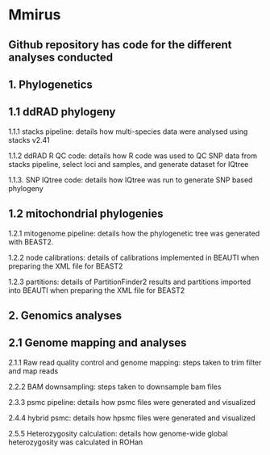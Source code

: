 # Mmirus

## Github repository has code for the different analyses conducted

## 1. Phylogenetics

## 1.1 ddRAD phylogeny
1.1.1 stacks pipeline: details how multi-species data were analysed using stacks v2.41

1.1.2 ddRAD R QC code: details how R code was used to QC SNP data from stacks pipeline, select loci and samples, and generate dataset for IQtree

1.1.3. SNP IQtree code: details how IQtree was run to generate SNP based phylogeny

## 1.2 mitochondrial phylogenies
1.2.1 mitogenome pipeline: details how the phylogenetic tree was generated with BEAST2.

1.2.2 node calibrations: details of calibrations implemented in BEAUTI when preparing the XML file for BEAST2

1.2.3 partitions: details of PartitionFinder2 results and partitions imported into BEAUTI when preparing the XML file for BEAST2



## 2. Genomics analyses

## 2.1 Genome mapping and analyses
2.1.1 Raw read quality control and genome mapping: steps taken to trim filter and map reads

2.2.2 BAM downsampling: steps taken to downsample bam files

2.3.3 psmc pipeline: details how psmc files were generated and visualized

2.4.4 hybrid psmc: details how hpsmc files were generated and visualized

2.5.5 Heterozygosity calculation: details how genome-wide global heterozygosity was calculated in ROHan 



